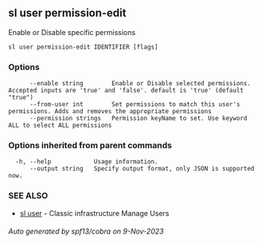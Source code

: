 ## sl user permission-edit

Enable or Disable specific permissions

```
sl user permission-edit IDENTIFIER [flags]
```

### Options

```
      --enable string        Enable or Disable selected permissions. Accepted inputs are 'true' and 'false'. default is 'true' (default "true")
      --from-user int        Set permissions to match this user's permissions. Adds and removes the appropriate permissions
      --permission strings   Permission keyName to set. Use keyword ALL to select ALL permissions
```

### Options inherited from parent commands

```
  -h, --help            Usage information.
      --output string   Specify output format, only JSON is supported now.
```

### SEE ALSO

* [sl user](sl_user.md)	 - Classic infrastructure Manage Users

###### Auto generated by spf13/cobra on 9-Nov-2023
